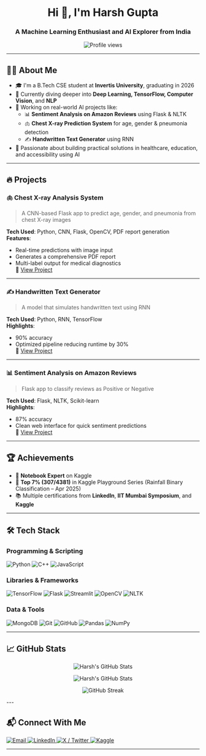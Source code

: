 <h1 align="center">Hi 👋, I'm Harsh Gupta</h1>
<h3 align="center">A Machine Learning Enthusiast and AI Explorer from India</h3>

<p align="center">
  <img src="https://komarev.com/ghpvc/?username=4444Harsh&label=Profile%20views&color=0e75b6&style=flat" alt="Profile views" />
</p>

---

## 🧑‍💻 About Me

- 🎓 I'm a B.Tech CSE student at **Invertis University**, graduating in 2026  
- 🌱 Currently diving deeper into **Deep Learning, TensorFlow, Computer Vision**, and **NLP**
- 🔭 Working on real-world AI projects like:
  - 📊 **Sentiment Analysis on Amazon Reviews** using Flask & NLTK  
  - 🫁 **Chest X-ray Prediction System** for age, gender & pneumonia detection  
  - ✍️ **Handwritten Text Generator** using RNN  
- 🧠 Passionate about building practical solutions in healthcare, education, and accessibility using AI

---

## 🔥 Projects

### 🫁 Chest X-ray Analysis System
> A CNN-based Flask app to predict age, gender, and pneumonia from chest X-ray images

**Tech Used**: Python, CNN, Flask, OpenCV, PDF report generation  
**Features**:
- Real-time predictions with image input
- Generates a comprehensive PDF report
- Multi-label output for medical diagnostics  
🔗 [View Project](https://github.com/4444Harsh/Chest-X-ray-Analysis-System)

---

### ✍️ Handwritten Text Generator
> A model that simulates handwritten text using RNN

**Tech Used**: Python, RNN, TensorFlow  
**Highlights**:
- 90% accuracy
- Optimized pipeline reducing runtime by 30%  
🔗 [View Project](https://github.com/4444Harsh/RD-INFRO-TECHNOLOGY.git)

---

### 📊 Sentiment Analysis on Amazon Reviews
> Flask app to classify reviews as Positive or Negative

**Tech Used**: Flask, NLTK, Scikit-learn  
**Highlights**:
- 87% accuracy
- Clean web interface for quick sentiment predictions  
🔗 [View Project](https://github.com/4444Harsh/Amazon_review_sentiment_analysis.git)

---

## 🏆 Achievements

- 🧠 **Notebook Expert** on Kaggle  
- 🥇 **Top 7% (307/4381)** in Kaggle Playground Series (Rainfall Binary Classification – Apr 2025)  
- 📚 Multiple certifications from **LinkedIn**, **IIT Mumbai Symposium**, and **Kaggle**

---

## 🛠️ Tech Stack

### Programming & Scripting
![Python](https://img.shields.io/badge/Python-3776AB?style=for-the-badge&logo=python&logoColor=white)
![C++](https://img.shields.io/badge/C++-00599C?style=for-the-badge&logo=c%2B%2B&logoColor=white)
![JavaScript](https://img.shields.io/badge/JavaScript-F7DF1E?style=for-the-badge&logo=javascript&logoColor=black)

### Libraries & Frameworks
![TensorFlow](https://img.shields.io/badge/TensorFlow-FF6F00?style=for-the-badge&logo=tensorflow&logoColor=white)
![Flask](https://img.shields.io/badge/Flask-000000?style=for-the-badge&logo=flask&logoColor=white)
![Streamlit](https://img.shields.io/badge/Streamlit-FF4B4B?style=for-the-badge&logo=streamlit&logoColor=white)
![OpenCV](https://img.shields.io/badge/OpenCV-5C3EE8?style=for-the-badge&logo=opencv&logoColor=white)
![NLTK](https://img.shields.io/badge/NLTK-2D2D2D?style=for-the-badge&logo=python&logoColor=white)

### Data & Tools
![MongoDB](https://img.shields.io/badge/MongoDB-4EA94B?style=for-the-badge&logo=mongodb&logoColor=white)
![Git](https://img.shields.io/badge/Git-F05032?style=for-the-badge&logo=git&logoColor=white)
![GitHub](https://img.shields.io/badge/GitHub-181717?style=for-the-badge&logo=github&logoColor=white)
![Pandas](https://img.shields.io/badge/Pandas-150458?style=for-the-badge&logo=pandas&logoColor=white)
![NumPy](https://img.shields.io/badge/Numpy-013243?style=for-the-badge&logo=numpy&logoColor=white)

---

## 📈 GitHub Stats

<p align="center">
  <img src="https://github-readme-stats.vercel.app/api/top-langs/?username=4444Harsh&hide=html&theme=tokyonight" alt="Harsh's GitHub Stats" />
</p>


<p align="center">
  <img src="https://github-readme-stats.vercel.app/api?username=4444Harsh&show_icons=true&theme=tokyonight" alt="Harsh's GitHub Stats" />
</p>

<p align="center">
<img src="https://streak-stats.demolab.com?user=4444Harsh&theme=tokyonight" alt="GitHub Streak" />
</p>
---

## 📬 Connect With Me

<p align="left">
  <a href="mailto:Guptaharshbly@gmail.com" target="_blank">
    <img src="https://img.shields.io/badge/Gmail-D14836?style=for-the-badge&logo=gmail&logoColor=white" alt="Email" />
  </a>
  <a href="https://www.linkedin.com/in/4444harsh" target="_blank">
    <img src="https://img.shields.io/badge/LinkedIn-0077B5?style=for-the-badge&logo=linkedin&logoColor=white" alt="LinkedIn" />
  </a>
  <a href="https://x.com/4444HarshGupta" target="_blank">
    <img src="https://img.shields.io/badge/X-000000?style=for-the-badge&logo=x&logoColor=white" alt="X / Twitter" />
  </a>
  <a href="https://www.kaggle.com/harshgupta4444" target="_blank">
    <img src="https://img.shields.io/badge/Kaggle-20BEFF?style=for-the-badge&logo=kaggle&logoColor=white" alt="Kaggle" />
  </a>
</p>

---
